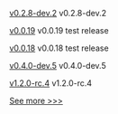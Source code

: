 
[v0.2.8-dev.2](https://github.com/hyperledger/aries-askar/releases/tag/v0.2.8-dev.2) v0.2.8-dev.2

[v0.0.19](https://github.com/hyperledger-labs/microfab/releases/tag/v0.0.19) v0.0.19 test release

[v0.0.18](https://github.com/hyperledger-labs/microfab/releases/tag/v0.0.18) v0.0.18 test release

[v0.4.0-dev.5](https://github.com/hyperledger/indy-vdr/releases/tag/v0.4.0-dev.5) v0.4.0-dev.5

[v1.2.0-rc.4](https://github.com/hyperledger/firefly/releases/tag/v1.2.0-rc.4) v1.2.0-rc.4


[See more >>>](https://start-here.hyperledger.org/releases)
